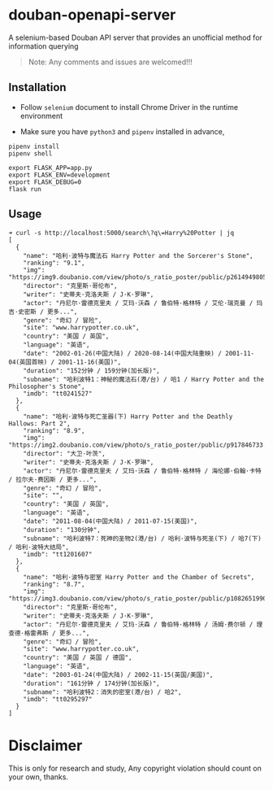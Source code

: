 # douban-openapi-server

A selenium-based Douban API server that provides an unofficial method for information querying

> Note: Any comments and issues are welcomed!!!

## Installation

 - Follow `selenium` document to install Chrome Driver in the runtime environment

 - Make sure you have `python3` and `pipenv` installed in advance,

  ```shell
  pipenv install
  pipenv shell

  export FLASK_APP=app.py
  export FLASK_ENV=development
  export FLASK_DEBUG=0
  flask run
  ```

## Usage

```shell
➜ curl -s http://localhost:5000/search\?q\=Harry%20Potter | jq
[
  {
    "name": "哈利·波特与魔法石 Harry Potter and the Sorcerer's Stone",
    "ranking": "9.1",
    "img": "https://img9.doubanio.com/view/photo/s_ratio_poster/public/p2614949805.webp",
    "director": "克里斯·哥伦布",
    "writer": "史蒂夫·克洛夫斯 / J·K·罗琳",
    "actor": "丹尼尔·雷德克里夫 / 艾玛·沃森 / 鲁伯特·格林特 / 艾伦·瑞克曼 / 玛吉·史密斯 / 更多...",
    "genre": "奇幻 / 冒险",
    "site": "www.harrypotter.co.uk",
    "country": "美国 / 英国",
    "language": "英语",
    "date": "2002-01-26(中国大陆) / 2020-08-14(中国大陆重映) / 2001-11-04(英国首映) / 2001-11-16(美国)",
    "duration": "152分钟 / 159分钟(加长版)",
    "subname": "哈利波特1：神秘的魔法石(港/台) / 哈1 / Harry Potter and the Philosopher's Stone",
    "imdb": "tt0241527"
  },
  {
    "name": "哈利·波特与死亡圣器(下) Harry Potter and the Deathly Hallows: Part 2",
    "ranking": "8.9",
    "img": "https://img2.doubanio.com/view/photo/s_ratio_poster/public/p917846733.webp",
    "director": "大卫·叶茨",
    "writer": "史蒂夫·克洛夫斯 / J·K·罗琳",
    "actor": "丹尼尔·雷德克里夫 / 艾玛·沃森 / 鲁伯特·格林特 / 海伦娜·伯翰·卡特 / 拉尔夫·费因斯 / 更多...",
    "genre": "奇幻 / 冒险",
    "site": "",
    "country": "美国 / 英国",
    "language": "英语",
    "date": "2011-08-04(中国大陆) / 2011-07-15(美国)",
    "duration": "130分钟",
    "subname": "哈利波特7：死神的圣物2(港/台) / 哈利·波特与死圣(下) / 哈7(下) / 哈利·波特大结局",
    "imdb": "tt1201607"
  },
  {
    "name": "哈利·波特与密室 Harry Potter and the Chamber of Secrets",
    "ranking": "8.7",
    "img": "https://img3.doubanio.com/view/photo/s_ratio_poster/public/p1082651990.webp",
    "director": "克里斯·哥伦布",
    "writer": "史蒂夫·克洛夫斯 / J·K·罗琳",
    "actor": "丹尼尔·雷德克里夫 / 艾玛·沃森 / 鲁伯特·格林特 / 汤姆·费尔顿 / 理查德·格雷弗斯 / 更多...",
    "genre": "奇幻 / 冒险",
    "site": "www.harrypotter.co.uk",
    "country": "美国 / 英国 / 德国",
    "language": "英语",
    "date": "2003-01-24(中国大陆) / 2002-11-15(英国/美国)",
    "duration": "161分钟 / 174分钟(加长版)",
    "subname": "哈利波特2：消失的密室(港/台) / 哈2",
    "imdb": "tt0295297"
  }
]
```

# Disclaimer

This is only for research and study, Any copyright violation should count on your own, thanks.

